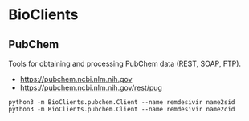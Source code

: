 # BioClients

## PubChem

Tools for obtaining and processing PubChem data (REST, SOAP, FTP).

* <https://pubchem.ncbi.nlm.nih.gov>
* <https://pubchem.ncbi.nlm.nih.gov/rest/pug>


```
python3 -m BioClients.pubchem.Client --name remdesivir name2sid
python3 -m BioClients.pubchem.Client --name remdesivir name2cid
```

